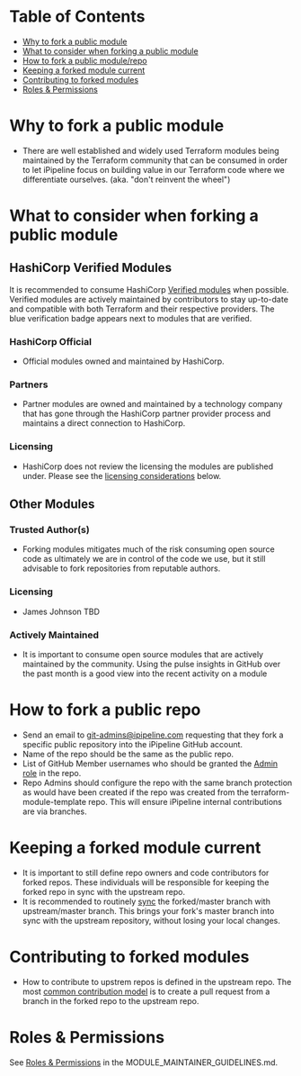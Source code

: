 # Table of Contents
* [Why to fork a public module](#why-to-fork-a-public-module)
* [What to consider when forking a public module](#what-to-consider-when-forking-a-public-module)
* [How to fork a public module/repo](#how-to-fork-a-public-repo)
* [Keeping a forked module current](#keeping-a-forked-module-current)
* [Contributing to forked modules](#contributing-to-forked-modules)
* [Roles & Permissions](#roles--permissions)

# Why to fork a public module
* There are well established and widely used Terraform modules being maintained by the Terraform community that can be consumed in order to let iPipeline focus on building value in our Terraform code where we differentiate ourselves. (aka. "don't reinvent the wheel")


# What to consider when forking a public module
## HashiCorp Verified Modules
It is recommended to consume HashiCorp [Verified modules](https://www.terraform.io/docs/registry/modules/verified.html) when possible. Verified modules are actively maintained by contributors to stay up-to-date and compatible with both Terraform and their respective providers.  The blue verification badge appears next to modules that are verified.
### HashiCorp Official
* Official modules owned and maintained by HashiCorp.
### Partners
* Partner modules are owned and maintained by a technology company that has gone through the HashiCorp partner provider process and maintains a direct connection to HashiCorp.
### Licensing
* HashiCorp does not review the licensing the modules are published under. Please see the [licensing considerations](#licensing) below.

## Other Modules
### Trusted Author(s)
* Forking modules mitigates much of the risk consuming open source code as ultimately we are in control of the code we use, but it still advisable to fork repositories from reputable authors.
### Licensing
* James Johnson TBD
### Actively Maintained
* It is important to consume open source modules that are actively maintained by the community. Using the pulse insights in GitHub over the past month is a good view into the recent activity on a module


# How to fork a public repo
* Send an email to git-admins@ipipeline.com requesting that they fork a specific public repository into the iPipeline GitHub account.
* Name of the repo should be the same as the public repo.
* List of GitHub Member usernames who should be granted the [Admin role](https://help.github.com/en/github/setting-up-and-managing-organizations-and-teams/repository-permission-levels-for-an-organization) in the repo.
* Repo Admins should configure the repo with the same branch protection as would have been created if the repo was created from the terraform-module-template repo. This will ensure iPipeline internal contributions are via branches.


# Keeping a forked module current
* It is important to still define repo owners and code contributors for forked repos. These individuals will be responsible for keeping the forked repo in sync with the upstream repo.
* It is recommended to routinely [sync](https://help.github.com/en/github/collaborating-with-issues-and-pull-requests/syncing-a-fork) the forked/master branch with upstream/master branch. This brings your fork's master branch into sync with the upstream repository, without losing your local changes.


# Contributing to forked modules 
* How to contribute to upstrem repos is defined in the upstream repo. The most [common contribution model](https://help.github.com/en/github/collaborating-with-issues-and-pull-requests/allowing-changes-to-a-pull-request-branch-created-from-a-fork) is to create a pull request from a branch in the forked repo to the upstream repo.


# Roles & Permissions
See [Roles & Permissions](/MODULE_MAINTAINER_GUIDELINES.md#roles--permissions) in the MODULE_MAINTAINER_GUIDELINES.md.
